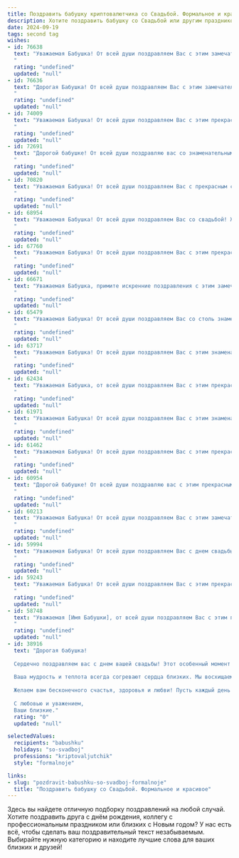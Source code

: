 ```yaml
---
title: Поздравить бабушку криптовалютчика со Свадьбой. Формальное и красивое
description: Хотите поздравить бабушку со Свадьбой или другим праздником? Наш ИИ создаст незабываемое поздравление, а вы обязательно выделитесь среди других.  
date: 2024-09-19
tags: second tag
wishes:
- id: 76638
  text: "Уважаемая Бабушка! От всей души поздравляем Вас с этим замечательным днем – днем вашей свадьбы! Желаем вам долгих лет жизни, наполненных любовью, благополучием и счастьем! Пусть ваш путь будет светлым и радостным, а ваша профессия криптовалютчика приносит вам стабильный доход и новые возможности.
  "
  rating: "undefined"
  updated: "null"
- id: 76636
  text: "Дорогая Бабушка! От всей души поздравляем Вас с этим замечательным событием - Вашей свадьбой! Желаем Вам долгих лет совместной жизни в любви, взаимопонимании и процветании. Пусть Ваша профессия криптовалютчика приносит Вам успех и стабильность!
  "
  rating: "undefined"
  updated: "null"
- id: 74009
  text: "Уважаемая Бабушка! От всей души поздравляем Вас с этим прекрасным праздником – свадьбой! Пусть Ваша жизнь будет полна любви, счастья, достатка и благополучия, как и Ваш профессиональный путь в сфере криптовалют. Желаем Вам крепкого здоровья, долголетия и исполнения всех желаний!
  "
  rating: "undefined"
  updated: "null"
- id: 72691
  text: "Дорогой бабушке! От всей души поздравляю вас со знаменательным днем вашей свадьбы! Желаю вам счастья, любви и благополучия в этот особый день. Пусть ваша жизнь будет наполнена радостью, теплом и взаимопониманием.
  "
  rating: "undefined"
  updated: "null"
- id: 70820
  text: "Уважаемая Бабушка! От всей души поздравляем Вас с прекрасным событием – Вашей свадьбой! Желаем Вам крепкой любви, благополучия и неиссякаемого счастья в новой семейной жизни.
  "
  rating: "undefined"
  updated: "null"
- id: 68954
  text: "Уважаемая Бабушка! От всей души поздравляем Вас со свадьбой! Желаем, чтобы ваш новый жизненный этап был наполнен счастьем, любовью и взаимопониманием. Пусть криптовалютный мир принесет  Вам благополучие и новые возможности.
  "
  rating: "undefined"
  updated: "null"
- id: 67760
  text: "Уважаемая Бабушка! От всей души поздравляем Вас с этим прекрасным днем - с днем свадьбы! Желаем Вам, чтобы Ваша жизнь после вступления в брак была полна любви, счастья и процветания. Пусть Ваш профессиональный путь в криптовалютной сфере приносит Вам стабильность и успех, а семейная жизнь будет наполнена гармонией и радостью!
  "
  rating: "undefined"
  updated: "null"
- id: 66671
  text: "Уважаемая Бабушка, примите искренние поздравления с этим замечательным днем! Желаем Вам и Вашему супругу долгих лет счастливой совместной жизни, любви, благополучия и взаимопонимания! Пусть ваша свадьба станет ярким символом вечной любви и процветания.
  "
  rating: "undefined"
  updated: "null"
- id: 65479
  text: "Уважаемая Бабушка! От всей души поздравляем Вас со столь знаменательным событием — свадьбой! Желаем Вам и Вашему избраннику долгих лет счастливой семейной жизни, наполненной любовью, взаимопониманием и процветанием. Пусть Ваше сердце всегда будет согрето теплом любви и заботой.
  "
  rating: "undefined"
  updated: "null"
- id: 63717
  text: "Уважаемая Бабушка! От всей души поздравляем Вас с этим знаменательным днём! Желаем Вам счастья, любви и благополучия в Вашей новой семье. Пусть этот союз станет крепким и наполненным радостью, а профессия криптовалютчика принесет Вам финансовую стабильность и успех в вашем новом начинании.
  "
  rating: "undefined"
  updated: "null"
- id: 62434
  text: "Уважаемая Бабушка, от всей души поздравляем Вас с этим прекрасным днем! Желаем Вам много счастья, любви и благополучия в новой семейной жизни. Пусть ваш путь будет светлым и радостным, а профессиональный успех в сфере криптовалют принесет вам стабильность и процветание.
  "
  rating: "undefined"
  updated: "null"
- id: 61971
  text: "Уважаемая Бабушка! От всей души поздравляем Вас с этим знаменательным событием – свадьбой! Желаем Вам и Вашему избраннику долгих лет счастливой совместной жизни, наполненной любовью, радостью и взаимопониманием. Пусть Ваша профессия криптовалютчика приносит Вам богатство и процветание.
  "
  rating: "undefined"
  updated: "null"
- id: 61462
  text: "Уважаемая Бабушка! От всей души поздравляем Вас с этим прекрасным днем - днем Вашей свадьбы! Пусть эта новая глава Вашей жизни будет наполнена радостью, счастьем и благополучием! Желаем Вам крепкой любви, взаимопонимания и долгих совместных лет в окружении заботы и любви!
  "
  rating: "undefined"
  updated: "null"
- id: 60954
  text: "Дорогой бабушке! От всей души поздравляю вас с этим прекрасным событием - вашей свадьбой! Желаю вам долгих лет совместной жизни, наполненных счастьем, любовью и взаимопониманием. Пусть ваш путь будет освещен радостью, а любовь только крепнет с каждым годом.  Пусть финансовая стабильность,  которую вы оба так умело создаете, станет надёжным фундаментом вашего семейного благополучия.
  "
  rating: "undefined"
  updated: "null"
- id: 60213
  text: "Уважаемая Бабушка! От всей души поздравляем Вас с этим замечательным событием - свадьбой! Пусть Ваша новая жизнь будет полна счастья, любви, гармонии и благополучия. Желаем Вам крепкого здоровья, семейного тепла и радостных моментов. Пусть Ваши профессиональные успехи в сфере криптовалют всегда приносят Вам удовлетворение и финансовое благополучие. Счастья Вам и Вашей семье!
  "
  rating: "undefined"
  updated: "null"
- id: 59994
  text: "Уважаемая Бабушка! От всей души поздравляем Вас с днем свадьбы! Желаем Вам долгих лет совместной жизни, наполненных счастьем, любовью и взаимопониманием. Пусть ваш криптовалютный бизнес процветает, принося радость и финансовое благополучие.
  "
  rating: "undefined"
  updated: "null"
- id: 59243
  text: "Уважаемая Бабушка! От всей души поздравляем Вас с этим прекрасным днем - днем Вашей свадьбы! Пусть Ваша жизнь будет полна любви, радости и благополучия. Желаем Вам крепкого здоровья, семейного счастья и исполнения всех желаний.
  "
  rating: "undefined"
  updated: "null"
- id: 58748
  text: "Уважаемая [Имя Бабушки], от всей души поздравляем Вас с этим прекрасным событием! Пусть Ваша свадьба станет началом новой главы в Вашей жизни,  полной любви, счастья и благополучия. Желаем Вам крепкой семьи, построенной на взаимопонимании и уважении. Пусть каждый день Вашей семейной жизни будет наполнен радостью и любовью.
  "
  rating: "undefined"
  updated: "null"
- id: 38916
  text: "Дорогая бабушка!
  
  Сердечно поздравляем вас с днем вашей свадьбы! Этот особенный момент является прекрасным отражением любви и гармонии, которые вы принесли в нашу жизнь.
  
  Ваша мудрость и теплота всегда согревают сердца близких. Мы восхищаемся вашей жизненной мудростью и стремлением к новым вершинам, особенно в таком современном направлении, как криптовалюты. Ваш пример вдохновляет нас на развитие и новые свершения.
  
  Желаем вам бесконечного счастья, здоровья и любви! Пусть каждый день будет наполнен радостью, а ваша жизнь — яркими мгновениями.
  
  С любовью и уважением,
  Ваши близкие."
  rating: "0"
  updated: "null"

selectedValues:
  recipients: "babushku"
  holidays: "so-svadboj"
  professions: "kriptovaljutchik"
  style: "formalnoje"

links:
- slug: "pozdravit-babushku-so-svadboj-formalnoje"
  title: "Поздравить бабушку со Свадьбой. Формальное и красивое"
---
```


Здесь вы найдете отличную подборку поздравлений на любой случай. 
Хотите поздравить друга с днём рождения, коллегу с профессиональным праздником или близких с Новым годом? У нас есть всё, чтобы сделать ваш поздравительный текст незабываемым. Выбирайте нужную категорию и находите лучшие слова для ваших близких и друзей!
